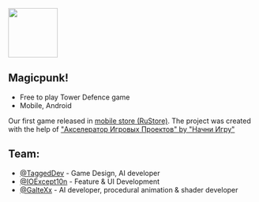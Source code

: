 <img src="https://static.rustore.ru/apk/2063487266/content/ICON/6d7ac117-9cc2-40e4-bbe9-24c2a3f909a8.png" width="100" height="100">

## Magicpunk! 
* Free to play Tower Defence game
* Mobile, Android

Our first game released in [mobile store (RuStore)](https://apps.rustore.ru/app/com.NorthNomads.Magicpunk). The project was created with the help of ["Акселератор Игровых Проектов" by "Начни Игру"](https://startgame.rsv.ru/)

## Team:
* [@TaggedDev](https://github.com/TaggedDev) - Game Design, AI developer
* [@IOExcept10n](https://github.com/IOExcept10n) - Feature & UI Development
* [@GalteXx](https://github.com/GalteXx) - AI developer, procedural animation & shader developer
